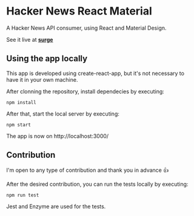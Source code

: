 # Hacker News React Material
A Hacker News API consumer, using React and Material Design.

See it live at **[surge](https://hnrm.surge.sh/)**

## Using the app locally
This app is developed using create-react-app, but it's not necessary to have it in your own machine.

After clonning the repository, install dependecies by executing:
```
npm install
```
After that, start the local server by executing:
```
npm start
```
The app is now on http://localhost:3000/

## Contribution
I'm open to any type of contribution and thank you in advance :+1:

After the desired contribution, you can run the tests locally by executing:
```
npm run test
```
Jest and Enzyme are used for the tests.